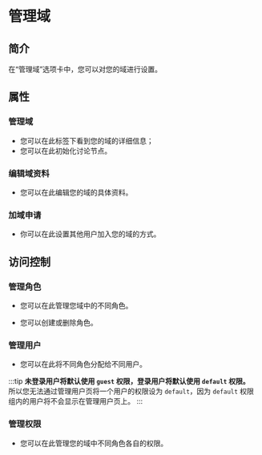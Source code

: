 # 管理域

## 简介

在“管理域”选项卡中，您可以对您的域进行设置。

## 属性

### 管理域

- 您可以在此标签下看到您的域的详细信息；
- 您可以在此初始化讨论节点。

### 编辑域资料

- 您可以在此编辑您的域的具体资料。

### 加域申请

- 你可以在此设置其他用户加入您的域的方式。

## 访问控制

### 管理角色

- 您可以在此管理您域中的不同角色。

- 您可以创建或删除角色。

### 管理用户

- 您可以在此将不同角色分配给不同用户。

:::tip
**未登录用户将默认使用 `guest` 权限，登录用户将默认使用 `default` 权限。**  
所以您无法通过管理用户页将一个用户的权限设为 `default`，因为 `default` 权限组内的用户将不会显示在管理用户页上。
:::

### 管理权限

- 您可以在此管理您的域中不同角色各自的权限。
